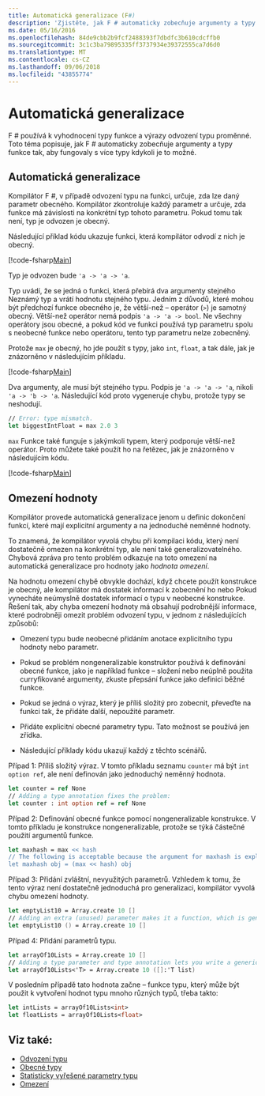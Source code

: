 ```yaml
---
title: Automatická generalizace (F#)
description: 'Zjistěte, jak F # automaticky zobecňuje argumenty a typy funkce tak, aby fungovaly s více typy, pokud je to možné.'
ms.date: 05/16/2016
ms.openlocfilehash: 84de9cbb2b9fcf2488393f7dbdfc3b610cdcffb0
ms.sourcegitcommit: 3c1c3ba79895335ff3737934e39372555ca7d6d0
ms.translationtype: MT
ms.contentlocale: cs-CZ
ms.lasthandoff: 09/06/2018
ms.locfileid: "43855774"
---
```

# <a name="automatic-generalization"></a>Automatická generalizace

F # používá k vyhodnocení typy funkce a výrazy odvození typu proměnné. Toto téma popisuje, jak F # automaticky zobecňuje argumenty a typy funkce tak, aby fungovaly s více typy kdykoli je to možné.

## <a name="automatic-generalization"></a>Automatická generalizace

Kompilátor F #, v případě odvození typu na funkci, určuje, zda lze daný parametr obecného. Kompilátor zkontroluje každý parametr a určuje, zda funkce má závislosti na konkrétní typ tohoto parametru. Pokud tomu tak není, typ je odvozen je obecný.

Následující příklad kódu ukazuje funkci, která kompilátor odvodí z nich je obecný.

[!code-fsharp[Main](../../../../samples/snippets/fsharp/lang-ref-3/snippet101.fs)]

Typ je odvozen bude `'a -> 'a -> 'a`.

Typ uvádí, že se jedná o funkci, která přebírá dva argumenty stejného Neznámý typ a vrátí hodnotu stejného typu. Jedním z důvodů, které mohou být předchozí funkce obecného je, že větší-než – operátor (`>`) je samotný obecný. Větší-než operátor nemá podpis `'a -> 'a -> bool`. Ne všechny operátory jsou obecné, a pokud kód ve funkci používá typ parametru spolu s neobecné funkce nebo operátoru, tento typ parametru nelze zobecněný.

Protože `max` je obecný, ho jde použít s typy, jako `int`, `float`, a tak dále, jak je znázorněno v následujícím příkladu.

[!code-fsharp[Main](../../../../samples/snippets/fsharp/lang-ref-3/snippet102.fs)]

Dva argumenty, ale musí být stejného typu. Podpis je `'a -> 'a -> 'a`, nikoli `'a -> 'b -> 'a`. Následující kód proto vygeneruje chybu, protože typy se neshodují.

```fsharp
// Error: type mismatch.
let biggestIntFloat = max 2.0 3
```

`max` Funkce také funguje s jakýmkoli typem, který podporuje větší-než operátor. Proto můžete také použít ho na řetězec, jak je znázorněno v následujícím kódu.

[!code-fsharp[Main](../../../../samples/snippets/fsharp/lang-ref-3/snippet104.fs)]

## <a name="value-restriction"></a>Omezení hodnoty

Kompilátor provede automatická generalizace jenom u definic dokončení funkcí, které mají explicitní argumenty a na jednoduché neměnné hodnoty.

To znamená, že kompilátor vyvolá chybu při kompilaci kódu, který není dostatečně omezen na konkrétní typ, ale není také generalizovatelného. Chybová zpráva pro tento problém odkazuje na toto omezení na automatická generalizace pro hodnoty jako *hodnota omezení*.

Na hodnotu omezení chybě obvykle dochází, když chcete použít konstrukce je obecný, ale kompilátor má dostatek informací k zobecnění ho nebo Pokud vynecháte neúmyslně dostatek informací o typu v neobecné konstrukce. Řešení tak, aby chyba omezení hodnoty má obsahují podrobnější informace, které podrobněji omezit problém odvození typu, v jednom z následujících způsobů:

- Omezení typu bude neobecné přidáním anotace explicitního typu hodnoty nebo parametr.

- Pokud se problém nongeneralizable konstruktor používá k definování obecné funkce, jako je například funkce – složení nebo neúplně použita curryfikované argumenty, zkuste přepsání funkce jako definici běžné funkce.

- Pokud se jedná o výraz, který je příliš složitý pro zobecnit, převeďte na funkci tak, že přidáte další, nepoužité parametr.

- Přidáte explicitní obecné parametry typu. Tato možnost se používá jen zřídka.

- Následující příklady kódu ukazují každý z těchto scénářů.

Případ 1: Příliš složitý výraz. V tomto příkladu seznamu `counter` má být `int option ref`, ale není definován jako jednoduchý neměnný hodnota.

```fsharp
let counter = ref None
// Adding a type annotation fixes the problem:
let counter : int option ref = ref None
```

Případ 2: Definování obecné funkce pomocí nongeneralizable konstrukce. V tomto příkladu je konstrukce nongeneralizable, protože se týká částečné použití argumentů funkce.

```fsharp
let maxhash = max << hash
// The following is acceptable because the argument for maxhash is explicit:
let maxhash obj = (max << hash) obj
```

Případ 3: Přidání zvláštní, nevyužitých parametrů. Vzhledem k tomu, že tento výraz není dostatečně jednoduchá pro generalizaci, kompilátor vyvolá chybu omezení hodnoty.

```fsharp
let emptyList10 = Array.create 10 []
// Adding an extra (unused) parameter makes it a function, which is generalizable.
let emptyList10 () = Array.create 10 []
```

Případ 4: Přidání parametrů typu.

```fsharp
let arrayOf10Lists = Array.create 10 []
// Adding a type parameter and type annotation lets you write a generic value.
let arrayOf10Lists<'T> = Array.create 10 ([]:'T list)
```

V posledním případě tato hodnota začne – funkce typu, který může být použit k vytvoření hodnot typu mnoho různých typů, třeba takto:

```fsharp
let intLists = arrayOf10Lists<int>
let floatLists = arrayOf10Lists<float>
```

## <a name="see-also"></a>Viz také:

- [Odvození typu](../type-inference.md)
- [Obecné typy](index.md)
- [Statisticky vyřešené parametry typu](statically-resolved-type-parameters.md)
- [Omezení](constraints.md)

